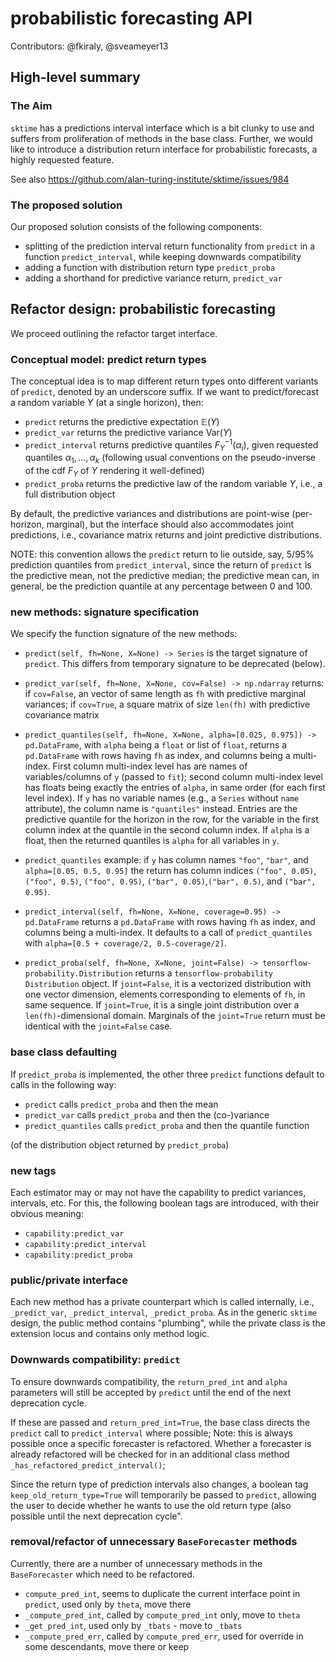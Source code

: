 # probabilistic forecasting API

Contributors: @fkiraly, @sveameyer13

## High-level summary 

### The Aim

`sktime` has a predictions interval interface which is a bit clunky to use and suffers from proliferation of methods in the base class.
Further, we would like to introduce a distribution return interface for probabilistic forecasts, a highly requested feature.

See also https://github.com/alan-turing-institute/sktime/issues/984

### The proposed solution

Our proposed solution consists of the following components:

* splitting of the prediction interval return functionality from `predict` in a function `predict_interval`, while keeping downwards compatibility
* adding a function with distribution return type `predict_proba`
* adding a shorthand for predictive variance return, `predict_var`

## Refactor design: probabilistic forecasting

We proceed outlining the refactor target interface.

### Conceptual model: predict return types

The conceptual idea is to map different return types onto different variants of `predict`, denoted by an underscore suffix. If we want to predict/forecast a random variable $Y$ (at a single horizon), then:

* `predict` returns the predictive expectation $\mathbb{E}(Y)$
* `predict_var` returns the predictive variance $\mbox{Var}(Y)$
* `predict_interval` returns predictive quantiles $F_Y^{-1}(\alpha_i)$, given requested quantiles $\alpha_1,\dots, \alpha_k$ (following usual conventions on the pseudo-inverse of the cdf $F_Y$ of $Y$ rendering it well-defined)
* `predict_proba` returns the predictive law of the random variable $Y$, i.e., a full distribution object

By default, the predictive variances and distributions are point-wise (per-horizon, marginal), but the interface should also accommodates joint predictions, i.e., covariance matrix returns and joint predictive distributions.

NOTE: this convention allows the `predict` return to lie outside, say, 5/95% prediction quantiles from `predict_interval`, since the return of `predict` is the predictive mean, not the predictive median; the predictive mean can, in general, be the prediction quantile at any percentage between 0 and 100.

### new methods: signature specification

We specify the function signature of the new methods:

* `predict(self, fh=None, X=None) -> Series` is the target signature of `predict`. This differs from temporary signature to be deprecated (below).

* `predict_var(self, fh=None, X=None, cov=False) -> np.ndarray` returns: if `cov=False`, an vector of same length as `fh` with predictive marginal variances; if `cov=True`, a square matrix of size `len(fh)` with predictive covariance matrix

* `predict_quantiles(self, fh=None, X=None, alpha=[0.025, 0.975]) -> pd.DataFrame`, with `alpha` being a `float` or list of `float`, returns a `pd.DataFrame` with rows having `fh` as index, and columns being a multi-index. First column multi-index level has are names of variables/columns of `y` (passed to `fit`); second column multi-index level has floats being exactly the entries of `alpha`, in same order (for each first level index). If `y` has no variable names (e.g., a `Series` without `name` attribute), the column name is `"quantiles"` instead. Entries are the predictive quantile for the horizon in the row, for the variable in the first column index at the quantile in the second column index. If `alpha` is a float, then the returned quantiles is `alpha` for all variables in `y`.

* `predict_quantiles` example: if `y` has column names `"foo"`, `"bar"`, and `alpha=[0.05, 0.5, 0.95]` the return has column indices `("foo", 0.05)`, `("foo", 0.5)`, `("foo", 0.95)`, `("bar", 0.05)`,`("bar", 0.5)`, and `("bar", 0.95)`.

* `predict_interval(self, fh=None, X=None, coverage=0.95) -> pd.DataFrame` returns a `pd.DataFrame` with rows having `fh` as index, and columns being a multi-index. It defaults to a call of `predict_quantiles` with `alpha=[0.5 + coverage/2, 0.5-coverage/2]`.

* `predict_proba(self, fh=None, X=None, joint=False) -> tensorflow-probability.Distribution` returns a `tensorflow-probability` `Distribution` object. If `joint=False`, it is a vectorized distribution with one vector dimension, elements corresponding to elements of `fh`, in same sequence. If `joint=True`, it is a single joint distribution over a `len(fh)`-dimensional domain. Marginals of the `joint=True` return must be identical with the `joint=False` case.


### base class defaulting

If `predict_proba` is implemented, the other three `predict` functions default to calls in the following way:

* `predict` calls `predict_proba` and then the mean
* `predict_var` calls `predict_proba` and then the (co-)variance
* `predict_quantiles` calls `predict_proba` and then the quantile function

(of the distribution object returned by `predict_proba`)
 
### new tags

Each estimator may or may not have the capability to predict variances, intervals, etc. For this, the following boolean tags are introduced, with their obvious meaning:

* `capability:predict_var`
* `capability:predict_interval`
* `capability:predict_proba`

### public/private interface

Each new method has a private counterpart which is called internally, i.e., `_predict_var`, `_predict_interval`, `_predict_proba`. As in the generic `sktime` design, the public method contains "plumbing", while the private class is the extension locus and contains only method logic.

### Downwards compatibility: `predict`

To ensure downwards compatibility, the `return_pred_int` and `alpha` parameters will still be accepted by `predict` until the end of the next deprecation cycle.

If these are passed and `return_pred_int=True`, the base class directs the `predict` call to `predict_interval` where possible; Note: this is always possible once a specific forecaster is refactored. Whether a forecaster is already refactored will be checked for in an additional class method `_has_refactored_predict_interval()`;

Since the return type of prediction intervals also changes, a boolean tag `keep_old_return_type=True` will temporarily be passed to `predict`, allowing the user to decide whether he wants to use the old return type (also possible until the next deprecation cycle". 

### removal/refactor of unnecessary `BaseForecaster` methods

Currently, there are a number of unnecessary methods in the `BaseForecaster` which need to be refactored.

* `compute_pred_int`, seems to duplicate the current interface point in `predict`, used only by `theta`, move there
* `_compute_pred_int`, called by `compute_pred_int` only, move to `theta`
* `_get_pred_int`, used only by `_tbats` - move to `_tbats`
* `_compute_pred_err`, called by `compute_pred_err`, used for override in some descendants, move there or keep
